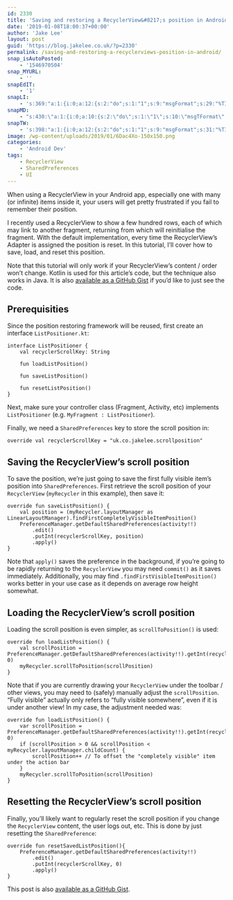 ```yaml
---
id: 2330
title: 'Saving and restoring a RecyclerView&#8217;s position in Android'
date: '2019-01-08T18:00:37+00:00'
author: 'Jake Lee'
layout: post
guid: 'https://blog.jakelee.co.uk/?p=2330'
permalink: /saving-and-restoring-a-recyclerviews-position-in-android/
snap_isAutoPosted:
    - '1546970504'
snap_MYURL:
    - ''
snapEdIT:
    - '1'
snapLI:
    - 's:369:"a:1:{i:0;a:12:{s:2:"do";s:1:"1";s:9:"msgFormat";s:29:"%TITLE% %HCATS% %HTAGS% %URL%";s:8:"postType";s:1:"A";s:9:"isAutoImg";s:1:"A";s:8:"imgToUse";s:0:"";s:9:"isAutoURL";s:1:"A";s:8:"urlToUse";s:0:"";s:4:"doLI";i:0;s:8:"isPosted";s:1:"1";s:4:"pgID";s:0:"";s:7:"postURL";s:50:"www.linkedin.com/updates?topic=6488464569730764800";s:5:"pDate";s:19:"2019-01-08 18:01:43";}}";'
snapMD:
    - "s:430:\"a:1:{i:0;a:10:{s:2:\"do\";s:1:\"1\";s:10:\"msgTFormat\";s:7:\"%TITLE%\";s:9:\"msgFormat\";s:65:\"%EXCERPT%\r\n<br><br>\r\nFull post by %AUTHORNAME% available at %URL%\";s:9:\"isAutoURL\";s:1:\"A\";s:8:\"urlToUse\";s:0:\"\";s:4:\"doMD\";i:0;s:8:\"isPosted\";s:1:\"1\";s:4:\"pgID\";s:12:\"3adaacd09ac9\";s:7:\"postURL\";s:99:\"https://medium.com/@JakeSteam/saving-and-restoring-a-recyclerviews-position-in-android-3adaacd09ac9\";s:5:\"pDate\";s:19:\"2019-01-08 18:01:44\";}}\";"
snapTW:
    - 's:398:"a:1:{i:0;a:12:{s:2:"do";s:1:"1";s:9:"msgFormat";s:31:"%TITLE% (%HCATS% %HTAGS%) %URL%";s:8:"attchImg";s:1:"0";s:9:"isAutoImg";s:1:"A";s:8:"imgToUse";s:0:"";s:9:"isAutoURL";s:1:"A";s:8:"urlToUse";s:0:"";s:4:"doTW";i:0;s:8:"isPosted";s:1:"1";s:4:"pgID";s:19:"1082698888262443014";s:7:"postURL";s:57:"https://twitter.com/JakeLeeLtd/status/1082698888262443014";s:5:"pDate";s:19:"2019-01-08 18:01:45";}}";'
image: /wp-content/uploads/2019/01/6Dac4Xo-150x150.png
categories:
    - 'Android Dev'
tags:
    - RecyclerView
    - SharedPreferences
    - UI
---
```


When using a RecyclerView in your Android app, especially one with many (or infinite) items inside it, your users will get pretty frustrated if you fail to remember their position.

I recently used a RecyclerView to show a few hundred rows, each of which may link to another fragment, returning from which will reinitialise the fragment. With the default implementation, every time the RecyclerView’s Adapter is assigned the position is reset. In this tutorial, I’ll cover how to save, load, and reset this position.

Note that this tutorial will only work if your RecyclerView’s content / order won’t change. Kotlin is used for this article’s code, but the technique also works in Java. It is also [available as a GitHub Gist](https://gist.github.com/JakeSteam/ce074069c98deb764b9d74e596b87a69) if you’d like to just see the code.

## Prerequisities

Since the position restoring framework will be reused, first create an interface `ListPositioner.kt`:

```
interface ListPositioner {
    val recyclerScrollKey: String

    fun loadListPosition()

    fun saveListPosition()

    fun resetListPosition()
}
```

Next, make sure your controller class (Fragment, Activity, etc) implements `ListPositioner` (e.g. `MyFragment : ListPositioner`).

Finally, we need a `SharedPreferences` key to store the scroll position in:

```
override val recyclerScrollKey = "uk.co.jakelee.scrollposition"
```

## Saving the RecyclerView’s scroll position

To save the position, we’re just going to save the first fully visible item’s position into `SharedPreferences`. First retrieve the scroll position of your `RecyclerView` (`myRecycler` in this example), then save it:

```
override fun saveListPosition() {
    val position = (myRecycler.layoutManager as LinearLayoutManager).findFirstCompletelyVisibleItemPosition()
    PreferenceManager.getDefaultSharedPreferences(activity!!)
        .edit()
        .putInt(recyclerScrollKey, position)
        .apply()
}
```

Note that `apply()` saves the preference in the background, if you’re going to be rapidly returning to the `RecyclerView` you may need `commit()` as it saves immediately. Additionally, you may find `.findFirstVisibleItemPosition()` works better in your use case as it depends on average row height somewhat.

## Loading the RecyclerView’s scroll position

Loading the scroll position is even simpler, as `scrollToPosition()` is used:

```
override fun loadListPosition() {
    val scrollPosition = PreferenceManager.getDefaultSharedPreferences(activity!!).getInt(recyclerScrollKey, 0)
    myRecycler.scrollToPosition(scrollPosition)
}
```

Note that if you are currently drawing your `RecyclerView` under the toolbar / other views, you may need to (safely) manually adjust the `scrollPosition`. “Fully visible” actually only refers to “fully visible somewhere”, even if it is under another view! In my case, the adjustment needed was:

```
override fun loadListPosition() {
    var scrollPosition = PreferenceManager.getDefaultSharedPreferences(activity!!).getInt(recyclerScrollKey, 0)
    if (scrollPosition > 0 && scrollPosition < myRecycler.layoutManager.childCount) {
        scrollPosition++ // To offset the "completely visible" item under the action bar
    }
    myRecycler.scrollToPosition(scrollPosition)
}
```

## Resetting the RecyclerView’s scroll position

Finally, you’ll likely want to regularly reset the scroll position if you change the `RecyclerView` content, the user logs out, etc. This is done by just resetting the `SharedPreference`:

```
override fun resetSavedListPosition(){
    PreferenceManager.getDefaultSharedPreferences(activity!!)
        .edit()
        .putInt(recyclerScrollKey, 0)
        .apply()
}
```

This post is also [available as a GitHub Gist](https://gist.github.com/JakeSteam/ce074069c98deb764b9d74e596b87a69).